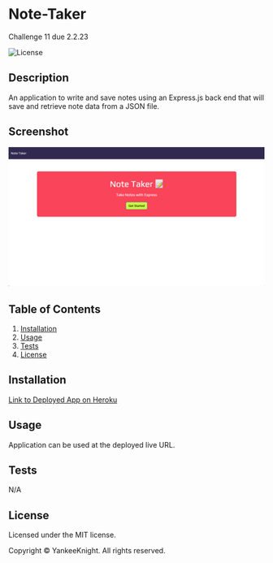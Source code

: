 # Note-Taker
Challenge 11 due 2.2.23

![License](https://img.shields.io/badge/license-MIT-blue.svg)

## Description
An application to write and save notes using an Express.js back end that will save and retrieve note data from a JSON file.

## Screenshot
![Screenshot](./public/assets/images/screenshot.png)

## Table of Contents
1. [Installation](#installation)
2. [Usage](#usage)
3. [Tests](#tests)
4. [License](#license)

## Installation
[Link to Deployed App on Heroku](https://shielded-cliffs-75455.herokuapp.com/) 

## Usage
Application can be used at the deployed live URL.

## Tests
N/A

## License

Licensed under the MIT license.

Copyright © YankeeKnight. All rights reserved.
